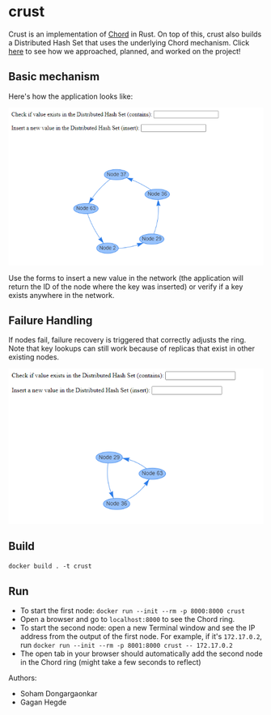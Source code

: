 # crust

Crust is an implementation of [Chord](https://en.wikipedia.org/wiki/Chord_(peer-to-peer)) in Rust. On top of this, crust also builds a Distributed Hash Set that uses the underlying Chord mechanism. Click [here](https://github.com/a3y3/crust/projects/1) to see how we approached, planned, and worked on the project!

## Basic mechanism
Here's how the application looks like:

<img src="images/chord_ring.png">

Use the forms to insert a new value in the network (the application will return the ID of the node where the key was inserted) or verify if a key exists anywhere in the network.

## Failure Handling
If nodes fail, failure recovery is triggered that correctly adjusts the ring. Note that key lookups can still work because of replicas that exist in other existing nodes.

<img src="images/chord_failure_recovery.png">

## Build
`docker build . -t crust`

## Run
- To start the first node: `docker run --init --rm -p 8000:8000 crust`
- Open a browser and go to `localhost:8000` to see the Chord ring.
- To start the second node: open a new Terminal window and see the IP address from the output of the first node. For example, if it's `172.17.0.2`, run `docker run --init --rm -p 8001:8000 crust -- 172.17.0.2`
- The open tab in your browser should automatically add the second node in the Chord ring (might take a few seconds to reflect)

Authors:

- Soham Dongargaonkar
- Gagan Hegde
